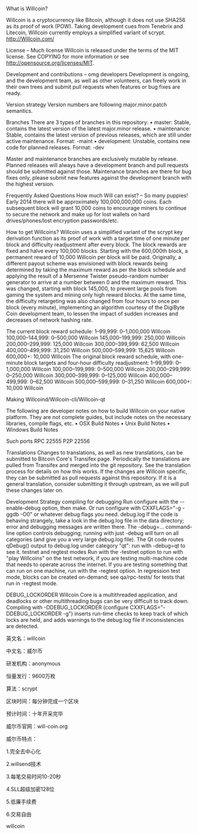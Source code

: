 What is Willcoin? 

Willcoin is a cryptocurrency like Bitcoin, although it does not use SHA256 as its proof of work (POW). Taking development cues from Tenebrix and Litecoin, Willcoin currently employs a simplified variant of scrypt.
http://Willcoin.com/

License – Much license
Willcoin is released under the terms of the MIT license. See COPYING for more information or see http://opensource.org/licenses/MIT.

Development and contributions – omg developers
Development is ongoing, and the development team, as well as other volunteers, can freely work in their own trees and submit pull requests when features or bug fixes are ready.

Version strategy
Version numbers are following major.minor.patch semantics.

Branches
There are 3 types of branches in this repository:
•	master: Stable, contains the latest version of the latest major.minor release.
•	maintenance: Stable, contains the latest version of previous releases, which are still under active maintenance. Format: <version>-maint
•	development: Unstable, contains new code for planned releases. Format: <version>-dev

Master and maintenance branches are exclusively mutable by release. Planned releases will always have a development branch and pull requests should be submitted against those. Maintenance branches are there for bug fixes only, please submit new features against the development branch with the highest version.

Frequently Asked Questions
How much Will can exist? – So many puppies!
Early 2014 there will be approximately 100,000,000,000 coins. Each subsequent block will grant 10,000 coins to encourage miners to continue to secure the network and make up for lost wallets on hard drives/phones/lost encryption passwords/etc.

How to get Willcoins? 
Willcoin uses a simplified variant of the scrypt key derivation function as its proof of work with a target time of one minute per block and difficulty readjustment after every block. The block rewards are fixed and halve every 100,000 blocks. Starting with the 600,000th block, a permanent reward of 10,000 Willcoin per block will be paid. 
Originally, a different payout scheme was envisioned with block rewards being determined by taking the maximum reward as per the block schedule and applying the result of a Mersenne Twister pseudo-random number generator to arrive at a number between 0 and the maximum reward. This was changed, starting with block 145,000, to prevent large pools from gaming the system and mining only high reward blocks. At the same time, the difficulty retargeting was also changed from four hours to once per block (every minute), implementing an algorithm courtesy of the DigiByte Coin development team, to lessen the impact of sudden increases and decreases of network hashing rate.

The current block reward schedule:
1–99,999: 0–1,000,000 Willcoin 
100,000–144,999: 0–500,000 Willcoin
145,000–199,999: 250,000 Willcoin
200,000–299,999: 125,000 Willcoin
300,000–399,999: 62,500 Willcoin
400,000–499,999: 31,250 Willcoin
500,000–599,999: 15,625 Willcoin
600,000+: 10,000 Willcoin
The original block reward schedule, with one-minute block targets and four-hour difficulty readjustment:
1–99,999: 0–1,000,000 Willcoin 
100,000–199,999: 0–500,000 Willcoin
200,000–299,999: 0–250,000 Willcoin
300,000–399,999: 0–125,000 Willcoin
400,000–499,999: 0–62,500 Willcoin
500,000–599,999: 0–31,250 Willcoin
600,000+: 10,000 Willcoin

Making Willcoind/Willcoin-cli/Willcoin-qt

The following are developer notes on how to build Willcoin on your native platform. They are not complete guides, but include notes on the necessary libraries, compile flags, etc.
•	OSX Build Notes
•	Unix Build Notes
•	Windows Build Notes

Such ports
RPC 22555 P2P 22556
 
Translations
Changes to translations, as well as new translations, can be submitted to Bitcoin Core's Transifex page.
Periodically the translations are pulled from Transifex and merged into the git repository. See the translation process for details on how this works.
If the changes are Willcoin specific, they can be submitted as pull requests against this repository. If it is a general translation, consider submitting it through upstream, as we will pull these changes later on.

Development Strategy
compiling for debugging
Run configure with the --enable-debug option, then make. Or run configure with CXXFLAGS="-g -ggdb -O0" or whatever debug flags you need.
debug.log
If the code is behaving strangely, take a look in the debug.log file in the data directory; error and debugging messages are written there.
The -debug=... command-line option controls debugging; running with just -debug will turn on all categories (and give you a very large debug.log file).
The Qt code routes qDebug() output to debug.log under category "qt": run with -debug=qt to see it.
testnet and regtest modes
Run with the -testnet option to run with "play Willcoins" on the test network, if you are testing multi-machine code that needs to operate across the internet.
If you are testing something that can run on one machine, run with the -regtest option. In regression test mode, blocks can be created on-demand; see qa/rpc-tests/ for tests that run in -regtest mode.

DEBUG_LOCKORDER
Willcoin Core is a multithreaded application, and deadlocks or other multithreading bugs can be very difficult to track down. Compiling with -DDEBUG_LOCKORDER (configure CXXFLAGS="-DDEBUG_LOCKORDER -g") inserts run-time checks to keep track of which locks are held, and adds warnings to the debug.log file if inconsistencies are detected.

英文名：willcoin

中文名：威尔币

研发机构：anonymous

恒量发行：9600万枚

算法：scrypt

区块时间：每分钟完成一个区块

预计时间：十年开采完毕

威尔币官网：will-coin.org

威尔币特点：

1.完全去中心化

2.willsend技术

3.每笔交易时间10-20秒

4.SLL超级加密128位

5.低廉手续费

6.交易自由

willcoin
